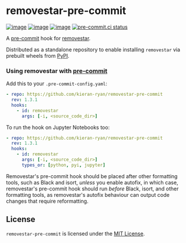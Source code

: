 # removestar-pre-commit

[![image](https://badge.fury.io/py/removestar.svg)](https://pypi.org/project/removestar/)
[![image](https://img.shields.io/pypi/l/removestar)](https://pypi.python.org/pypi/removestar)
[![image](https://img.shields.io/pypi/pyversions/removestar.svg)](https://pypi.python.org/pypi/pyprojectsort)
[![pre-commit.ci status](https://results.pre-commit.ci/badge/github/kieran-ryan/removestar-pre-commit/main.svg)](https://results.pre-commit.ci/latest/github/kieran-ryan/removestar-pre-commit/main)

A [pre-commit](https://pre-commit.com/) hook for [removestar](https://github.com/asmeurer/removestar).

Distributed as a standalone repository to enable installing `removestar` via prebuilt wheels from
[PyPI](https://pypi.org/project/removestar/).

### Using removestar with [pre-commit](https://pre-commit.com)

Add this to your `.pre-commit-config.yaml`:

```yaml
- repo: https://github.com/kieran-ryan/removestar-pre-commit
  rev: 1.3.1
  hooks:
    - id: removestar
      args: [-i, <source_code_dir>]
```

To run the hook on Jupyter Notebooks too:

```yaml
- repo: https://github.com/kieran-ryan/removestar-pre-commit
  rev: 1.3.1
  hooks:
    - id: removestar
      args: [-i, <source_code_dir>]
      types_or: [python, pyi, jupyter]
```

Removestar's pre-commit hook should be placed after other formatting tools, such as Black and isort,
_unless_ you enable autofix, in which case, removestar's pre-commit hook should run _before_ Black, isort,
and other formatting tools, as removestar's autofix behaviour can output code changes that require
reformatting.

## License

`removestar-pre-commit` is licensed under the [MIT License](https://opensource.org/licenses/MIT).
